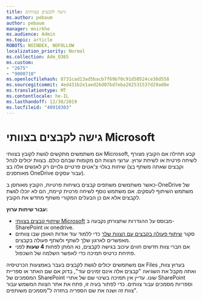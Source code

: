 ```yaml
---
title: גישה לקבצים בצוותים
ms.author: pebaum
author: pebaum
manager: mnirkhe
ms.audience: Admin
ms.topic: article
ROBOTS: NOINDEX, NOFOLLOW
localization_priority: Normal
ms.collection: Adm_O365
ms.custom:
- "2675"
- "9000710"
ms.openlocfilehash: 8731cad13ad5bacb7f69b70c91d50524ce38d558
ms.sourcegitcommit: 4ed431b2e1aed26d07bd7eba282531537d29ad0e
ms.translationtype: MT
ms.contentlocale: he-IL
ms.lasthandoff: 12/30/2019
ms.locfileid: "40910303"
---
```

# <a name="accessing-files-in-microsoft-teams"></a>גישה לקבצים בצוותי Microsoft

אם משתמשים מתקשים לגשת לקובץ בצוותי Microsoft, קבע תחילה אם הקובץ מצורף לשיחה פרטית או לשיחת ערוץ. ערוצי הצוות הם מקומות שבהם כולם. בצוות יכולים לנהל שיחות בגלוי צ'אטים פרטיים גלויים רק לאנשים אלה בצ (וקבצים שאתה משתף בצ מאוחסנים OneDrive עבור עסקים).

כאשר משתמשים משתפים קבצים בשיחות פרטיות, הקובץ מאוחסן ב-OneDrive של משתמש השיתוף לעסקים. אם משתמש נוסף לשיחה פרטית קיימת, הם לא יוכלו לגשת לקבצים אלא אם כן הבעלים המקורי משתף מחדש את הקובץ.    

**עבור שיחות ערוץ:**

- [שיתוף קבצים בצוותי Microsoft](https://docs.microsoft.com/MicrosoftTeams/sharing-files-in-teams) מבוסס על ההגדרות שתצורתן נקבעה ב-SharePoint או onedrive. 
- סקור [שיתוף פעולה בקבצים עם הצוות שלך](https://support.office.com/article/Collaborate-on-files-with-your-Team-9b200289-dbac-4823-85bd-628a5c7bb0ae) כדי ללמוד עוד אודות האופן שבו צוותים מאפשרים לארגון שלך לשתף ולשתף פעולה בקבצים. 
- אם חברי צוות חדשים חווים עיכוב בגישה לקבצים, נא המתן לפחות **4 שעות** לפני פתיחת כרטיס תמיכה כדי לאפשר השלמה של השכפול. 

אם משתמשים יכולים לגשת לקבצים בעבר באמצעות הכרטיסיה Files בערוץ צוות, ואתה מקבל את השגיאה "קבצים אלה אינם זמינים עוד", בדוק אם שם האתר או ספריית המסמכים של SharePoint שונו. עדיין אין תמיכה בשינוי שם של אתרי SharePoint וספריות מסמכים עבור צוותים. כדי לפתור בעיה זו, פתח את אתר הצוות המשמש עבור צוות זה ושנה את שם הספריה בחזרה ל"מסמכים משותפים".